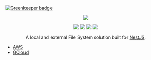 
[![Greenkeeper badge](https://badges.greenkeeper.io/nestjs-community/file-system.svg)](https://greenkeeper.io/)

<p align="center"><img src="https://avatars1.githubusercontent.com/u/41109786?s=200&v=4"/></p>
<p align="center">
    <a href="https://travis-ci.org/nestjs-community/nestjs-file-system"><img src="https://travis-ci.org/nestjs-community/nestjs-file-system.svg?branch=master"/></a>
    <a href="https://www.npmjs.com/package/nestjs-file-system"><img src="https://img.shields.io/npm/v/nestjs-file-system.svg"/></a>
    <a href="https://github.com/nestjs-community/nestjs-file-system/blob/master/LICENSE"><img src="https://img.shields.io/github/license/nestjs-community/nestjs-file-system.svg"/></a>
    <a href="https://coveralls.io/github/nestjs-community/nestjs-file-system?branch=master"><img src="https://coveralls.io/repos/github/nestjs-community/nestjs-file-system/badge.svg?branch=master"/></a>
</p>


<p align="center">A local and external File System solution built for <a href="">NestJS</a>.</p>

 - [AWS](https://github.com/aws-samples/aws-nodejs-sample)
 - [GCloud](https://github.com/googleapis/nodejs-storage)

